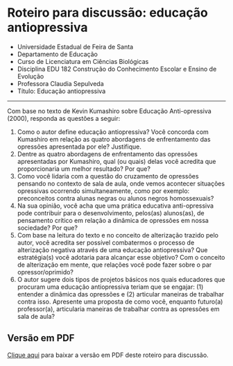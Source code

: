 # Roteiro para discussão: educação antiopressiva

- Universidade Estadual de Feira de Santa
- Departamento de Educação
- Curso de Licenciatura em Ciências Biológicas
- Disciplina EDU 182 Construção do Conhecimento Escolar e Ensino de Evolução
- Professora Claudia Sepulveda
- Título: Educação antiopressiva

---

Com base no texto de Kevin Kumashiro sobre Educação Anti-opressiva (2000), responda as questões a seguir:

1. Como o autor define educação antiopressiva? Você concorda com Kumashiro em relação as quatro abordagens de enfrentamento das opressões apresentada por ele? Justifique.
2. Dentre as quatro abordagens de enfrentamento das opressões apresentadas por Kumashiro, qual (ou quais) delas você acredita que proporcionaria um melhor resultado? Por que?
3. Como você lidaria com a questão do cruzamento de opressões pensando no contexto de sala de aula, onde vemos acontecer situações opressivas ocorrendo simultaneamente, como por exemplo: preconceitos contra alunas negras ou alunos negros homossexuais?
4. Na sua opinião, você acha que uma prática educativa anti-opressiva pode contribuir para o desenvolvimento, pelos(as) alunos(as), de pensamento crítico em relação a dinâmica de opressões em nossa sociedade? Por que?
5. Com base na leitura do texto e no conceito de alterização trazido pelo autor, você acredita ser possível combatermos o processo de alterização negativa através de uma educação antiopressiva? Que estratégia(s) você adotaria para alcançar esse objetivo? Com o conceito de alterização em mente, que relações você pode fazer sobre o par opressor/oprimido?
6. O autor sugere dois tipos de projetos básicos nos quais educadores que procuram uma educação antiopressiva teriam que se engajar: (1) entender a dinâmica das opressões e (2) articular maneiras de trabalhar contra isso. Apresente uma proposta de como você, enquanto futuro(a) professor(a), articularia maneiras de trabalhar contra as opressões em sala de aula?

## Versão em PDF

[Clique aqui](pdf/rot3.pdf) para baixar a versão em PDF deste roteiro para discussão.